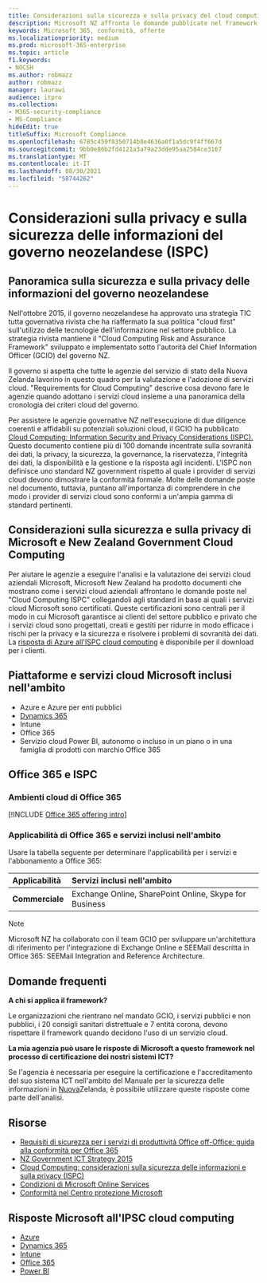 ```yaml
---
title: Considerazioni sulla sicurezza e sulla privacy del cloud computing per enti pubblici neozelandesi
description: Microsoft NZ affronta le domande pubblicate nel framework di cloud computing della Nuova Zelanda.
keywords: Microsoft 365, conformità, offerte
ms.localizationpriority: medium
ms.prod: microsoft-365-enterprise
ms.topic: article
f1.keywords:
- NOCSH
ms.author: robmazz
author: robmazz
manager: laurawi
audience: itpro
ms.collection:
- M365-security-compliance
- MS-Compliance
hideEdit: true
titleSuffix: Microsoft Compliance
ms.openlocfilehash: 6785c459f8350714b8e4636a0f1a5dc9f4ff667d
ms.sourcegitcommit: 9bb0e86b2fd4121a3a79a23dde95aa2584ce3167
ms.translationtype: MT
ms.contentlocale: it-IT
ms.lasthandoff: 08/30/2021
ms.locfileid: "58744262"
---
```

# <a name="new-zealand-government-information-security-and-privacy-considerations-ispc"></a>Considerazioni sulla privacy e sulla sicurezza delle informazioni del governo neozelandese (ISPC)

## <a name="new-zealand-government-information-security-and-privacy-considerations-overview"></a>Panoramica sulla sicurezza e sulla privacy delle informazioni del governo neozelandese

Nell'ottobre 2015, il governo neozelandese ha approvato una strategia TIC tutta governativa rivista che ha riaffermato la sua politica "cloud first" sull'utilizzo delle tecnologie dell'informazione nel settore pubblico. La strategia rivista mantiene il "Cloud Computing Risk and Assurance Framework" sviluppato e implementato sotto l'autorità del Chief Information Officer (GCIO) del governo NZ.

Il governo si aspetta che tutte le agenzie del servizio di stato della Nuova Zelanda lavorino in questo quadro per la valutazione e l'adozione di servizi cloud. "Requirements for Cloud Computing" descrive cosa devono fare le agenzie quando adottano i servizi cloud insieme a una panoramica della cronologia dei criteri cloud del governo.

Per assistere le agenzie governative NZ nell'esecuzione di due diligence coerenti e affidabili su potenziali soluzioni cloud, il GCIO ha pubblicato [Cloud Computing: Information Security and Privacy Considerations (ISPC).](https://www.digital.govt.nz/dmsdocument/1~cloud-computing-information-security-and-privacy-considerations/html) Questo documento contiene più di 100 domande incentrate sulla sovranità dei dati, la privacy, la sicurezza, la governance, la riservatezza, l'integrità dei dati, la disponibilità e la gestione e la risposta agli incidenti. L'ISPC non definisce uno standard NZ government rispetto al quale i provider di servizi cloud devono dimostrare la conformità formale. Molte delle domande poste nel documento, tuttavia, puntano all'importanza di comprendere in che modo i provider di servizi cloud sono conformi a un'ampia gamma di standard pertinenti.

## <a name="microsoft-and-new-zealand-government-cloud-computing-security-and-privacy-considerations"></a>Considerazioni sulla sicurezza e sulla privacy di Microsoft e New Zealand Government Cloud Computing

Per aiutare le agenzie a eseguire l'analisi e la valutazione dei servizi cloud aziendali Microsoft, Microsoft New Zealand ha prodotto documenti che mostrano come i servizi cloud aziendali affrontano le domande poste nel "Cloud Computing ISPC" collegandoli agli standard in base ai quali i servizi cloud Microsoft sono certificati. Queste certificazioni sono centrali per il modo in cui Microsoft garantisce ai clienti del settore pubblico e privato che i servizi cloud sono progettati, creati e gestiti per ridurre in modo efficace i rischi per la privacy e la sicurezza e risolvere i problemi di sovranità dei dati. La [risposta di Azure all'ISPC cloud computing](https://azure.microsoft.com/resources/microsoft-azure-response-to-nz-gcio-cloud-computing-information-security-privacy-considerations/) è disponibile per il download per i clienti.

## <a name="microsoft-in-scope-cloud-platforms--services"></a>Piattaforme e servizi cloud Microsoft inclusi nell'ambito

- Azure e Azure per enti pubblici
- [Dynamics 365](https://aka.ms/d365-compliance-list)
- Intune
- Office 365
- Servizio cloud Power BI, autonomo o incluso in un piano o in una famiglia di prodotti con marchio Office 365

## <a name="office-365-and-ispc"></a>Office 365 e ISPC

### <a name="office-365-cloud-environments"></a>Ambienti cloud di Office 365

[!INCLUDE [Office 365 offering intro](../includes/o365-offering-introduction.md)]

### <a name="office-365-applicability-and-in-scope-services"></a>Applicabilità di Office 365 e servizi inclusi nell'ambito

Usare la tabella seguente per determinare l'applicabilità per i servizi e l'abbonamento a Office 365:

| **Applicabilità** | **Servizi inclusi nell'ambito** |
|:------------------|:----------------------|
| **Commerciale** | Exchange Online, SharePoint Online, Skype for Business |

>[!Note]
>Microsoft NZ ha collaborato con il team GCIO per sviluppare un'architettura di riferimento per l'integrazione di Exchange Online e SEEMail descritta in Office 365: SEEMail Integration and Reference Architecture.

## <a name="frequently-asked-questions"></a>Domande frequenti

**A chi si applica il framework?**

Le organizzazioni che rientrano nel mandato GCIO, i servizi pubblici e non pubblici, i 20 consigli sanitari distrettuale e 7 entità corona, devono rispettare il framework quando decidono l'uso di un servizio cloud.

**La mia agenzia può usare le risposte di Microsoft a questo framework nel processo di certificazione dei nostri sistemi ICT?**

Se l'agenzia è necessaria per eseguire la certificazione e l'accreditamento del suo sistema ICT nell'ambito del Manuale per la sicurezza delle informazioni in [Nuova](https://go.microsoft.com/fwlink/p/?linkid=2099496)Zelanda, è possibile utilizzare queste risposte come parte dell'analisi.

## <a name="resources"></a>Risorse

- [Requisiti di sicurezza per i servizi di produttività Office off-Office: guida alla conformità per Office 365](https://aka.ms/o365-gcio-conformance-guidance)
- [NZ Government ICT Strategy 2015](https://www.ict.govt.nz/strategy-and-action-plan/strategy/)
- [Cloud Computing: considerazioni sulla sicurezza delle informazioni e sulla privacy (ISPC)](https://www.digital.govt.nz/standards-and-guidance/technology-and-architecture/cloud-services/)
- [Condizioni di Microsoft Online Services](https://aka.ms/Online-Services-Terms)
- [Conformità nel Centro protezione Microsoft](https://www.microsoft.com/trust-center/compliance/compliance-overview)

## <a name="microsoft-responses-to-cloud-computing-ipsc"></a>Risposte Microsoft all'IPSC cloud computing

- [Azure](https://aka.ms/Azure-NZ-response)
- [Dynamics 365](https://www.microsoft.com/download/details.aspx?id=103390)
- [Intune](https://aka.ms/Intune-NZ-response)
- [Office 365](https://aka.ms/O365-NZ-Response)
- [Power BI](https://download.microsoft.com/download/5/1/7/51726B9B-2E76-49C4-9D4F-A36BF025CB93/Response-to-GCIO-105-questions-Power-BI.pdf)
